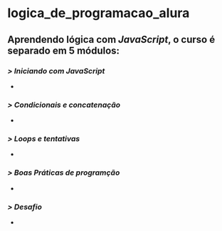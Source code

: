 # logica_de_programacao_alura
## Aprendendo lógica com *JavaScript*, o curso é separado em 5 módulos:
### *> Iniciando com JavaScript*
-
### *> Condicionais e concatenação*
-
### *> Loops e tentativas*
-
### *> Boas Práticas de programção*
-
### *> Desafio*
-
